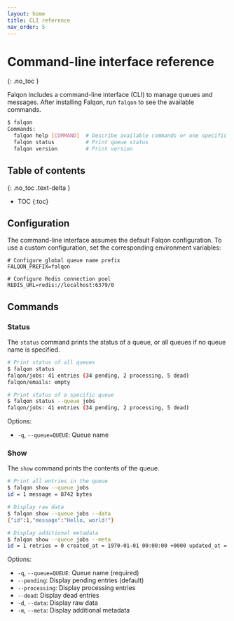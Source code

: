 ```yaml
---
layout: home
title: CLI reference
nav_order: 5
---
```


# Command-line interface reference
{: .no_toc }

Falqon includes a command-line interface (CLI) to manage queues and messages.
After installing Falqon, run `falqon` to see the available commands.

```bash
$ falqon
Commands:
  falqon help [COMMAND]  # Describe available commands or one specific command
  falqon status          # Print queue status
  falqon version         # Print version
```

## Table of contents
{: .no_toc .text-delta }

- TOC
{:toc}

## Configuration

The command-line interface assumes the default Falqon configuration.
To use a custom configuration, set the corresponding environment variables:

```dotenv
# Configure global queue name prefix
FALQON_PREFIX=falqon

# Configure Redis connection pool
REDIS_URL=redis://localhost:6379/0
```

## Commands

### Status

The `status` command prints the status of a queue, or all queues if no queue name is specified.

```bash
# Print status of all queues
$ falqon status
falqon/jobs: 41 entries (34 pending, 2 processing, 5 dead)
falqon/emails: empty

# Print status of a specific queue
$ falqon status --queue jobs
falqon/jobs: 41 entries (34 pending, 2 processing, 5 dead)
```

Options:
- `-q`, `--queue=QUEUE`: Queue name

### Show

The `show` command prints the contents of the queue.

```bash
# Print all entries in the queue
$ falqon show --queue jobs
id = 1 message = 8742 bytes

# Display raw data
$ falqon show --queue jobs --data
{"id":1,"message":"Hello, world!"}

# Display additional metadata
$ falqon show --queue jobs --meta
id = 1 retries = 0 created_at = 1970-01-01 00:00:00 +0000 updated_at = 1970-01-01 00:00:00 +0000 message = 8742 bytes
```

Options:
- `-q`, `--queue=QUEUE`: Queue name (required)
- `--pending`: Display pending entries (default)
- `--processing`: Display processing entries
- `--dead`: Display dead entries
- `-d`, `--data`: Display raw data 
- `-m`, `--meta`: Display additional metadata

